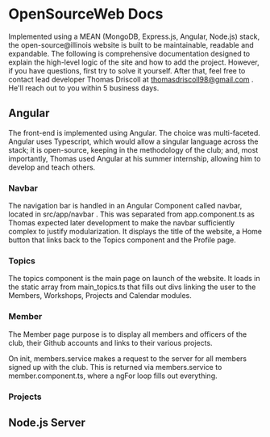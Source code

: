 # OpenSourceWeb Docs

Implemented using a MEAN (MongoDB, Express.js, Angular, Node.js) stack, the open-source@illinois website is built to be maintainable, readable and expandable. The following is comprehensive documentation designed to explain the high-level logic of the site and how to add the project. However, if you have questions, first try to solve it yourself. After that, feel free to contact lead developer Thomas Driscoll at thomasdriscoll98@gmail.com . He'll reach out to you within 5 business days.

## Angular
The front-end is implemented using Angular. The choice was multi-faceted. Angular uses Typescript, which would allow a singular language across the stack; it is open-source, keeping in the methodology of the club; and, most importantly, Thomas used Angular at his summer internship, allowing him to develop and teach others.

### Navbar
The navigation bar is handled in an Angular Component called navbar, located in src/app/navbar . This was separated from app.component.ts as Thomas expected later development to make the navbar sufficiently complex to justify modularization.
It displays the title of the website, a Home button that links back to the Topics component and the Profile page.

### Topics
The topics component is the main page on launch of the website. It loads in the static array from main_topics.ts that fills out divs linking the user to the Members, Workshops, Projects and Calendar modules.

### Member
The Member page purpose is to display all members and officers of the club, their Github accounts and links to their various projects.

On init, members.service makes a request to the server for all members signed up with the club. This is returned via members.service to member.component.ts, where a ngFor loop fills out everything.

### Projects



## Node.js Server
